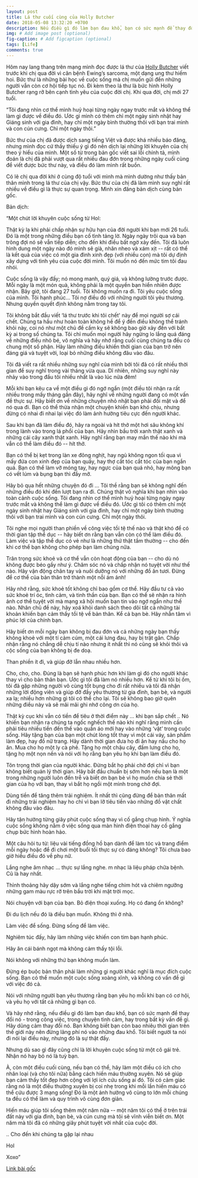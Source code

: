 ```yaml
---
layout: post
title: Lá thư cuối cùng của Holly Butcher
date: 2018-05-08 13:32:20 +0700
description: Nếu điều gì đó làm bạn đau khổ, bạn có sức mạnh để thay đổi nó
img: # Add image post (optional)
fig-caption: # Add figcaption (optional)
tags: [Life]
comments: true
---
```

Hôm nay lang thang trên mạng mình đọc được lá thư của [Holly Butcher](https://www.facebook.com/hollybutcher90/posts/10213711745460694) viết trước khi chị qua đời vì căn bệnh Ewing’s sarcoma, một dạng ung thư hiếm hoi. Bức thư là những bài học về cuộc sống mà chị muốn gửi đến những người vẫn còn cơ hội tiếp tục nó. Đi kèm theo lá thư là bức hình Holly Butcher rạng rỡ bên cạnh tình yêu của cuộc đời chị. Khi qua đời, chị mới 27 tuổi.  

“Tôi đang nhìn cơ thể mình huỷ hoại từng ngày ngay trước mắt và không thể làm gì được về điều đó. Ước gì mình có thêm chỉ một ngày sinh nhật hay Giáng sinh với gia đình, hay chỉ một ngày bình thường thôi với bạn trai mình và con cún cưng. Chỉ một ngày thôi.”

Bức thư của chị đã được dịch sang tiếng Việt và được khá nhiều báo đăng, nhưng mình đọc cứ thấy thiếu ý gì đó nên dịch lại những lời khuyên của chị theo ý hiểu của mình. Một số từ trong bản gốc viết sai lỗi chính tả, mình đoán là chị đã phải vượt qua rất nhiều đau đớn trong những ngày cuối cùng để viết được bức thư này, và điều đó làm mình rất buồn. 

Có lẽ chị qua đời khi ở cùng độ tuổi với mình mà mình dường như thấy bản thân mình trong lá thư của chị vậy. Bức thư của chị đã làm mình suy nghĩ rất nhiều về điều gì là thực sự quan trọng. Mình xin đăng bản dịch cùng bản gốc.

Bản dịch:

“Một chút lời khuyên cuộc sống từ Hol:

Thật kỳ lạ khi phải chấp nhận sự hữu hạn của đời người khi bạn mới 26 tuổi. Đó là một trong những điều bạn cố tình tảng lờ. Ngày ngày trôi qua và bạn trông đợi nó sẽ vẫn tiếp diễn; cho đến khi điều bất ngờ xảy đến. Tôi đã luôn hình dung một ngày nào đó mình sẽ già, nhăn nheo và xám xịt -- rất có thể là kết quả của việc có một gia đình xinh đẹp (với nhiều con) mà tôi dự định xây dựng với tình yêu của cuộc đời mình. Tôi muốn nó đến mức tim tôi đau nhói.

Cuộc sống là vậy đấy; nó mong manh, quý giá, và không lường trước được. Mỗi ngày là một món quà, không phải là một quyền bạn hiển nhiên được nhận.
Bây giờ, tôi đang 27 tuổi. Tôi không muốn ra đi. Tôi yêu cuộc sống của mình. Tôi hạnh phúc… Tôi nợ điều đó với những người tôi yêu thương. Nhưng quyền quyết định không nằm trong tay tôi. 

Tôi không bắt đầu viết ‘lá thư trước khi tôi chết' này để mọi người sợ cái chết. Chúng ta hầu như hoàn toàn không hề để ý đến điều không thể tránh khỏi này, coi nó như một chủ đề cấm kỵ sẽ không bao giờ xảy đến với bất kỳ ai trong số chúng ta. Tôi chỉ muốn mọi người hãy ngừng lo lắng quá đáng về những điều nhỏ bé, vô nghĩa và hãy nhớ rằng cuối cùng chúng ta đều có chung một số phận. Hãy làm những điều khiến thời gian của bạn trở nên đáng giá và tuyệt vời, loại bỏ những điều không đâu vào đâu.

Tôi đã viết ra rất nhiều những suy nghĩ của mình bởi tôi đã có rất nhiều thời gian để suy nghĩ trong vài tháng vừa qua. Dĩ nhiên, những suy nghĩ này nhảy vào trong đầu tôi nhiều nhất là vào lúc nửa đêm!

Mỗi khi bạn kêu ca về một điều gì đó ngớ ngẩn (một điều tôi nhận ra rất nhiều trong mấy tháng gần đây), hãy nghĩ về những người đang có một vấn đề thực sự. Hãy biết ơn về những chuyện nhỏ nhặt bạn phải đối mặt và để nó qua đi. Bạn có thể thừa nhận một chuyện khiến bạn khó chịu, nhưng đừng có nhai đi nhai lại việc đó làm ảnh hưởng tiêu cực đến người khác.

Sau khi bạn đã làm điều đó, hãy ra ngoài và hít thở một hơi sâu không khí trong lành vào trong lá phổi của bạn. Hãy nhìn bầu trời xanh thật xanh và những cái cây xanh thật xanh. Hãy nghĩ rằng bạn may mắn thế nào khi mà vẫn có thể làm điều đó -- hít thở. 

Bạn có thể bị kẹt trong làn xe đông nghịt, hay ngủ không ngon tối qua vì mấy đứa con xinh đẹp của bạn quấy, hay thợ cắt tóc cắt tóc của bạn ngắn quá. Bạn có thể làm vỡ móng tay, hay ngực của bạn quá nhỏ, hay mông bạn có vết lúm và bụng bạn thì đầy mỡ. 

Hãy bỏ qua hết những chuyện đó đi … Tôi thề rằng bạn sẽ không nghĩ đến những điều đó khi đến lượt bạn ra đi. Chúng thật vô nghĩa khi bạn nhìn vào toàn cảnh cuộc sống. Tôi đang nhìn cơ thể mình huỷ hoại từng ngày ngay trước mắt và không thể làm gì được về điều đó. Ước gì tôi có thêm chỉ một ngày sinh nhật hay Giáng sinh với gia đình, hay chỉ một ngày bình thường thôi với bạn trai mình và con cún cưng. Chỉ một ngày thôi.

Tôi nghe mọi người than phiền về công việc tồi tệ thế nào và thật khó để có thời gian tập thể dục -- hãy biết ơn rằng bạn vẫn còn có thể làm điều đó. Làm việc và tập thể dục có vẻ như là những thứ thật tầm thường -- cho đến khi cơ thể bạn không cho phép bạn làm chúng nữa.

Trân trọng sức khoẻ và cơ thể vẫn còn hoạt động của bạn -- cho dù nó không được béo gầy như ý. Chăm sóc nó và chấp nhận nó tuyệt vời như thế nào. Hãy vận động chân tay và nuôi dưỡng nó với những đồ ăn tươi. Đừng để cơ thể của bản thân trở thành một nỗi ám ảnh!

Hãy nhớ rằng, sức khoẻ tốt không chỉ bao gồm cơ thể. Hãy đầu tư cả vào sức khoẻ trí óc, tình cảm, và tinh thần của bạn. Bạn có thể sẽ nhận ra hình ảnh cơ thể tuyệt vời mà mạng xã hội muốn bạn tin vào ngớ ngẩn như thế nào. Nhân chủ đề này, hãy xoá khỏi danh sách theo dõi tất cả những tài khoản khiến bạn cảm thấy tồi tệ về bản thân. Kể cả bạn bè. Hãy nhẫn tâm vì phúc lợi của chính bạn.

Hãy biết ơn mỗi ngày bạn không bị đau đớn và cả những ngày bạn thấy không khoẻ với một tí cảm cúm, một cái lưng đau, hay bị trật gân. Chấp nhận rằng nó chẳng dễ chịu tí nào nhưng ít nhất thì nó cũng sẽ khỏi thôi và cộc sống của bạn không bị đe doạ. 

Than phiền ít đi, và giúp đỡ lẫn nhau nhiều hơn.

Cho, cho, cho. Đúng là bạn sẽ hạnh phúc hơn khi làm gì đó cho người khác thay vì cho bản thân bạn. Ước gì tôi đã làm nó nhiều hơn. Kể từ khi tôi bị ốm, tôi đã gặp những người vô cùng tốt bụng cho đi rất nhiều và tôi đã nhận những lời động viên và giúp đỡ đầy yêu thương từ gia đình, bạn bè, và người xa lạ; nhiều hơn những gì tôi có thể cho lại. Tôi sẽ không bao giờ quên những điều này và sẽ mãi mãi ghi nhớ công ơn của họ.

Thật kỳ cục khi vẫn có tiền để tiêu ở thời điểm này … khi bạn sắp chết .. Nó khiến bạn nhận ra chúng ta ngốc nghếch thế nào khi nghĩ rằng mình cần phải tiêu nhiều tiền đến thế vào quần áo mới hay vào những ‘vật’ trong cuộc sống. Hãy tặng bạn của bạn một chút lòng tốt thay vì một cái váy, sản phẩm làm đẹp, hay đồ nữ trang. Hãy dành thời gian đưa họ đi ăn hay nấu cho họ ăn. Mua cho họ một ly cà phê. Tặng họ một chậu cây, đấm lưng cho họ, tặng họ một nọn nến và nói với họ rằng bạn yêu họ khi bạn làm điều đó.

Tôn trọng thời gian của người khác. Đừng bắt họ phải chờ đợi chỉ vì bạn không biết quản lý thời gian. Hãy bắt đầu chuẩn bị sớm hơn nếu bạn là một trong những người luôn đến trễ và biết ơn bạn bè vì họ muốn chia sẻ thời gian của họ với bạn, thay vì bắt họ ngồi một mình trong chờ đợi.

Dùng tiền để tăng thêm trải nghiệm. Ít nhất thì cũng đừng để bản thân mất đi những trải nghiệm hay ho chỉ vì bạn lỡ tiêu tiền vào những đồ vật chất không đâu vào đâu.

Hãy tận hưởng từng giây phút cuộc sống thay vì cố gắng chụp hình. Ý nghĩa cuộc sống không nằm ở việc sống qua màn hình điện thoại hay cố gắng chụp bức hình hoàn hảo. 

Một câu hỏi tu từ: liệu vài tiếng đồng hồ bạn dành để làm tóc và trang điểm mỗi ngày hoặc để đi chơi một buổi tối thực sự có đáng không? Tôi chưa bao giờ hiểu điều đó về phụ nữ.

Lắng nghe âm nhạc … thực sự lắng nghe.  m nhạc là liệu pháp chữa bệnh. Cũ là hay nhất. 

Thỉnh thoảng hãy dậy sớm và lắng nghe tiếng chim hót và chiêm ngưỡng những gam màu rực rỡ trên bầu trời khi mặt trời mọc.

Nói chuyện với bạn của bạn. Bỏ điện thoại xuống. Họ có đang ổn không?

Đi du lịch nếu đó là điều bạn muốn. Không thì ở nhà.

Làm việc để sống. Đừng sống để làm việc.

Nghiêm túc đấy, hãy làm những việc khiến con tim bạn hạnh phúc.

Hãy ăn cái bánh ngọt mà không cảm thấy tội lỗi.

Nói không với những thứ bạn không muốn làm.

Đừng ép buộc bản thân phải làm những gì người khác nghĩ là mục đích cuộc sống. Bạn có thể muốn một cuộc sống xoàng xĩnh, và không có vấn đề gì với việc đó cả. 

Nói với những người bạn yêu thương rằng bạn yêu họ mỗi khi bạn có cơ hội, và yêu họ với tất cả những gì bạn có.

Và hãy nhớ rằng, nếu điều gì đó làm bạn đau khổ, bạn có sức mạnh để thay đổi nó - trong công việc, trong chuyện tình cảm, hay trong bất kỳ vấn đề gì. Hãy dũng cảm thay đổi nó. Bạn không biết bạn còn bao nhiêu thời gian trên thế giới này nên đừng lãng phí nó vào những đau khổ. Tôi biết người ta nói đi nói lại điều này, nhưng đó là sự thật đấy.

Nhưng dù sao gì đây cũng chỉ là lời khuyên cuộc sống từ một cô gái trẻ. Nhận nó hay bỏ nó là tuỳ bạn.

À, còn một điều cuối cùng, nếu bạn có thể, hãy làm một điều có ích cho nhân loại (và cho tôi nữa) bằng cách hiến máu thường xuyên. Nó sẽ giúp bạn cảm thấy tốt đẹp hơn cộng với lợi ích cứu sống ai đó. Tôi có cảm giác rằng nó là một điều thường xuyên bị coi nhẹ trong khi mỗi lần hiến máu có thể cứu được 3 mạng sống! Đó là một ảnh hưởng vô cùng to lớn mỗi chúng ta đều có thể làm và quy trình vô cùng đơn giản.

Hiến máu giúp tôi sống thêm một năm nữa -- một năm tôi có thể ở trên trái đất này với gia đình, bạn bè, và cún cưng mà tôi sẽ vĩnh viễn biết ơn. Một năm mà tôi đã có những giây phút tuyệt vời nhất của cuộc đời.

.. Cho đến khi chúng ta gặp lại nhau

Hol

Xoxo”

[Link bài gốc](https://www.facebook.com/chipiscrazy/posts/1651382548311446)
